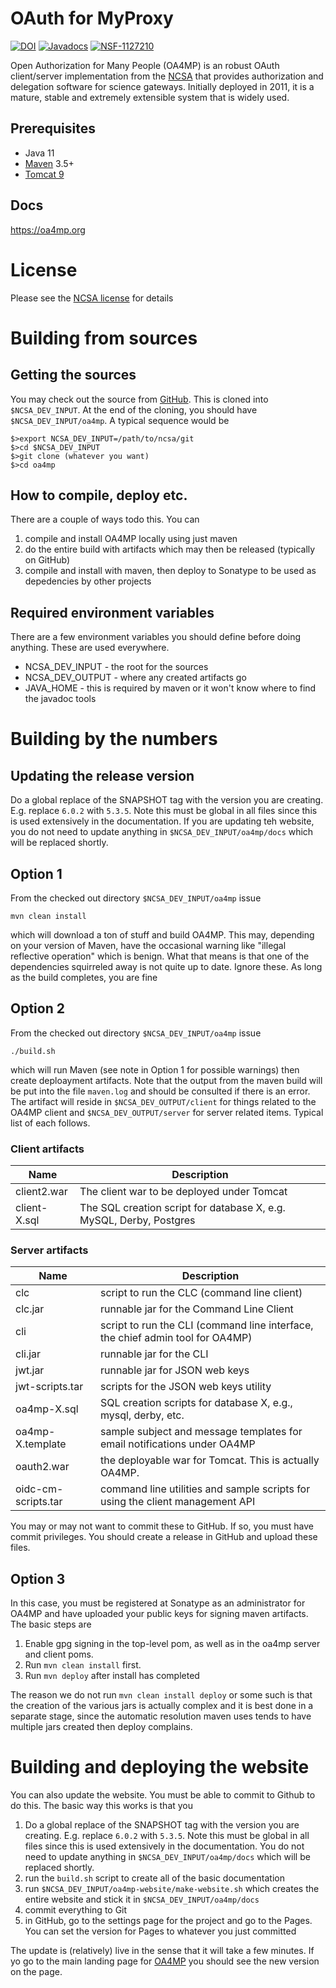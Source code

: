 # OAuth for MyProxy

[![DOI](https://zenodo.org/badge/58557836.svg)](https://zenodo.org/badge/latestdoi/58557836)
[![Javadocs](https://www.javadoc.io/badge/edu.uiuc.ncsa.myproxy/oa4mp-client-api.svg)](https://www.javadoc.io/doc/edu.uiuc.ncsa.myproxy/oa4mp-client-api)
[![NSF-1127210](https://img.shields.io/badge/NSF-1127210-blue.svg)](https://nsf.gov/awardsearch/showAward?AWD_ID=1127210)

Open Authorization for Many People (OA4MP) is an robust OAuth client/server implementation from the [NCSA](https://www.ncsa.illinois.edu/) that provides authorization and delegation software
for science gateways. Initially deployed in 2011, it is a mature, stable and extremely extensible system that is widely used.

## Prerequisites

* Java 11
* [Maven](https://maven.apache.org/) 3.5+
* [Tomcat 9](https://tomcat.apache.org/download-90.cgi)

## Docs

https://oa4mp.org

# License

Please see the [NCSA license](https://github.com/cilogon/oauth2-cilogon/blob/master/LICENSE) for details

                 
# Building from sources

## Getting the sources

You may check out the source from [GitHub](https://github.com/ncsa/oa4mp). This is
cloned into `$NCSA_DEV_INPUT`. At the end of the cloning, you should have `$NCSA_DEV_INPUT/oa4mp`.
A typical sequence would be
```
$>export NCSA_DEV_INPUT=/path/to/ncsa/git
$>cd $NCSA_DEV_INPUT
$>git clone (whatever you want)
$>cd oa4mp
```

## How to compile, deploy etc.

There are a couple of ways todo this. You can

1. compile and install OA4MP locally using just maven
2. do the entire build with artifacts which may then be released (typically on GitHub)
3. compile and install with maven, then deploy to Sonatype to be used as depedencies by other projects
                                                                                                       
## Required environment variables

There are a few environment variables you should define before doing anything. These are used everywhere.

* NCSA_DEV_INPUT - the root for the sources
* NCSA_DEV_OUTPUT - where any created artifacts go
* JAVA_HOME - this is required by maven or it won't know where to find the javadoc tools

# Building by the numbers

## Updating the release version

Do a global replace of the SNAPSHOT tag with the version you are creating. 
E.g. replace `6.0.2` with `5.3.5`. Note this must be global in all files since this is used extensively in 
the documentation. If you are updating teh website, you do not need to update 
anything in `$NCSA_DEV_INPUT/oa4mp/docs` which will be replaced shortly. 


## Option 1

From the checked out directory `$NCSA_DEV_INPUT/oa4mp` issue

`mvn clean install`

which will download a ton of stuff and build OA4MP. This may, depending on your 
version of Maven, have the occasional warning like "illegal reflective operation"
which is benign. What that means is that one of the dependencies squirreled away is
not quite up to date. Ignore these. As long as the build completes, you are fine

## Option 2

From the checked out directory `$NCSA_DEV_INPUT/oa4mp` issue

`./build.sh`

which will run Maven (see note in Option 1 for possible warnings) then create deploayment
artifacts. Note that the output from the maven build will be put into the file
`maven.log` and should be consulted if there is an error. The artifact will reside in `$NCSA_DEV_OUTPUT/client` for things related to the
OA4MP client and `$NCSA_DEV_OUTPUT/server` for server related items. Typical list of each 
follows.

### Client artifacts

| Name         | Description                                                         |
|--------------|---------------------------------------------------------------------|
| client2.war  | The client war to be deployed under Tomcat                          |
 | client-X.sql | The SQL creation script for database X, e.g. MySQL, Derby, Postgres |

### Server artifacts

| Name                | Description                                                                    |
|---------------------|--------------------------------------------------------------------------------|
| clc                 | script to run the CLC (command line client)                                    |
| clc.jar             | runnable jar for the Command Line Client                                       | 
| cli                 | script to run the CLI (command line interface, the chief admin tool for OA4MP) |
| cli.jar             | runnable jar for the CLI                                                       |
| jwt.jar             | runnable jar for JSON web keys                                                 |
| jwt-scripts.tar     | scripts for the JSON web keys utility                                          |
| oa4mp-X.sql         | SQL creation scripts for database X, e.g., mysql, derby, etc.                  |
 | oa4mp-X.template    | sample subject and message templates for email notifications under OA4MP       |
| oauth2.war          | the deployable war for Tomcat. This is actually OA4MP.                         |
 | oidc-cm-scripts.tar | command line utilities and sample scripts for using the client management API  |

You may or may not want to commit these to GitHub. If so, you must have commit privileges. 
You should create a release in GitHub and upload these files. 

## Option 3

In this case, you must be registered at Sonatype as an administrator for OA4MP and have uploaded your
public keys for signing maven artifacts. The basic steps are

1. Enable gpg signing in the top-level pom, as well as in the oa4mp server and client poms.
2. Run `mvn clean install` first.
3. Run `mvn deploy` after install has completed

The reason we do not run `mvn clean install deploy` or some such is that the creation of the
various  jars is actually complex and it is best done in a separate stage, since the automatic
resolution maven uses tends to have multiple jars created then deploy complains.

# Building and deploying the website

You can also update the website. You must be able to commit to Github to do this. The basic way this works is that you 
1. Do a global replace of the SNAPSHOT tag with the version you are creating. E.g. replace `6.0.2` with `5.3.5`. Note this must be global in all files since this is used extensively in the documentation. You do not need to update anything in `$NCSA_DEV_INPUT/oa4mp/docs` which will be replaced shortly. 
2. run the `build.sh` script to create all of the basic documentation 
3. run `$NCSA_DEV_INPUT/oa4mp-website/make-website.sh` which creates the entire website and stick it in `$NCSA_DEV_INPUT/oa4mp/docs`
4. commit everything to Git
5. in GitHub, go to the settings page for the project and go to the Pages. You can set the version for Pages to whatever you just committed

The update is (relatively) live in the sense that it will take a few minutes. If yo go to the main landing page for [OA4MP](https://oa4mp.org)
you should see the new version on the page.